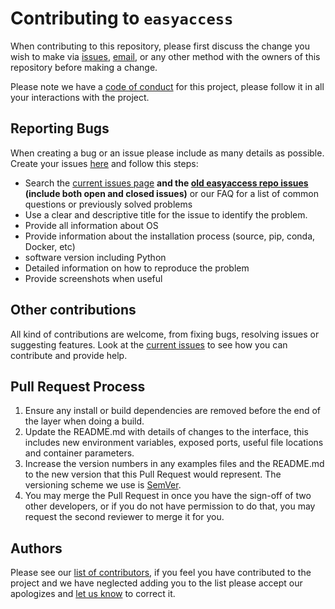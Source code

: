# Contributing to `easyaccess`


When contributing to this repository, please first discuss the change you wish to make via [issues](https://github.com/des-labs/easyaccess/issues),
[email](mailto:mgckind@gmail.com), or any other method with the owners of this repository before making a change.

Please note we have a [code of conduct](CODE_OF_CONDUCT.md) for this project, please follow it in all your interactions with the project.

## Reporting Bugs

When creating a bug or an issue please include as many details as possible. Create your issues [here](https://github.com/des-labs/easyaccess/issues) and follow this steps:

- Search the [current issues page](https://github.com/des-labs/easyaccess/issues) **and the [old easyaccess repo issues](https://github.com/mgckind/easyaccess/issues) (include both open and closed issues)** or our FAQ for a list of common questions or previously solved problems
- Use a clear and descriptive title for the issue to identify the problem.
- Provide all information about OS
- Provide information about the installation process (source, pip, conda, Docker, etc)
- software version including Python
- Detailed information on how to reproduce the problem
- Provide screenshots when useful

## Other contributions

All kind of contributions are welcome, from fixing bugs, resolving issues or suggesting features. Look at the [current issues](https://github.com/des-labs/easyaccess/issues) to see how you can contribute and provide help.

## Pull Request Process

1. Ensure any install or build dependencies are removed before the end of the layer when doing a
   build.
2. Update the README.md with details of changes to the interface, this includes new environment
   variables, exposed ports, useful file locations and container parameters.
3. Increase the version numbers in any examples files and the README.md to the new version that this
   Pull Request would represent. The versioning scheme we use is [SemVer](http://semver.org/).
4. You may merge the Pull Request in once you have the sign-off of two other developers, or if you
   do not have permission to do that, you may request the second reviewer to merge it for you.

## Authors

Please see our [list of contributors](AUTHORS.md), if you feel you have contributed to the project and we have neglected adding you to the list please accept our apologizes and [let us know](mailto:mgckind@gmail.com) to correct it.


